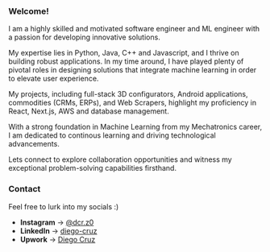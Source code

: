 ### Welcome!
I am a highly skilled and motivated software engineer and ML engineer with a passion for developing innovative solutions.

My expertise lies in Python, Java, C++ and Javascript, and I thrive on building robust applications. In my time around, I have played plenty of pivotal roles in designing solutions that integrate machine learning in order to elevate user experience.

My projects, including full-stack 3D configurators, Android applications, commodities (CRMs, ERPs), and Web Scrapers, highlight my proficiency in React, Next.js, AWS and database management.

With a strong foundation in Machine Learning from my Mechatronics career, I am dedicated to continous learning and driving technological advancements.

Lets connect to explore collaboration opportunities and witness my exceptional problem-solving capabilities firsthand.
### Contact
Feel free to lurk into my socials :)
- **Instagram** -> [@dcr.z0](https://www.instagram.com/dcr.z0/)
- **LinkedIn** -> [diego-cruz](https://www.linkedin.com/in/diego-cruz-a4b69b26b/)
- **Upwork** -> [Diego Cruz](https://www.upwork.com/freelancers/~016f2aed65d896576b?mp_source=share)

